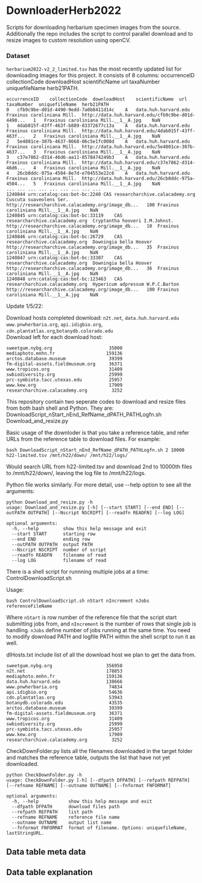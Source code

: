 # DownloaderHerb2022
Scripts for downloading herbarium specimen images from the source. Additionally the repo includes the script to control parallel download and to resize images to custom resolution using openCV.

### Dataset
```herbarium2022-v2_2_limited.tsv``` has the most recently updated list for downloading images for this project. It consists of 8 columns: occurrenceID	collectionCode	downloadHost	scientificName	url	taxaNumber	uniquefileName	herb21PATH.

```
occurrenceID	collectionCode	downloadHost	scientificName	url	taxaNumber	uniquefileName	herb21PATH
0	cfb9c9be-d01d-4490-9edd-7a0b8411d14c	A	data.huh.harvard.edu	Fraxinus caroliniana Mill.	http://data.huh.harvard.edu/cfb9c9be-d01d-4490...	1	Fraxinus caroliniana Mill.__1__A.jpg	NaN
1	4dab015f-43ff-463f-b889-83372677c13a	A	data.huh.harvard.edu	Fraxinus caroliniana Mill.	http://data.huh.harvard.edu/4dab015f-43ff-463f...	2	Fraxinus caroliniana Mill.__1__A.jpg	NaN
2	5e4801ce-307b-4637-8668-06c5e1fc008d	A	data.huh.harvard.edu	Fraxinus caroliniana Mill.	http://data.huh.harvard.edu/5e4801ce-307b-4637...	3	Fraxinus caroliniana Mill.__1__A.jpg	NaN
3	c37e7862-d314-46d6-aa11-8578474249b3	A	data.huh.harvard.edu	Fraxinus caroliniana Mill.	http://data.huh.harvard.edu/c37e7862-d314-46d6...	4	Fraxinus caroliniana Mill.__1__A.jpg	NaN
4	26cb0ddc-975a-4504-8e7d-e704553e22c6	A	data.huh.harvard.edu	Fraxinus caroliniana Mill.	http://data.huh.harvard.edu/26cb0ddc-975a-4504...	5	Fraxinus caroliniana Mill.__1__A.jpg	NaN
...	...	...	...	...	...	...	...	...
1240844	urn:catalog:cas:bot-bc:2240	CAS	researcharchive.calacademy.org	Cuscuta suaveolens Ser.	http://researcharchive.calacademy.org/image_db...	100	Fraxinus caroliniana Mill.__1__A.jpg	NaN
1240845	urn:catalog:cas:bot-bc:33119	CAS	researcharchive.calacademy.org	Cryptantha hooveri I.M.Johnst.	http://researcharchive.calacademy.org/image_db...	10	Fraxinus caroliniana Mill.__1__A.jpg	NaN
1240846	urn:catalog:cas:bot-bc:26729	CAS	researcharchive.calacademy.org	Downingia bella Hoover	http://researcharchive.calacademy.org/image_db...	35	Fraxinus caroliniana Mill.__1__A.jpg	NaN
1240847	urn:catalog:cas:bot-bc:33307	CAS	researcharchive.calacademy.org	Downingia bella Hoover	http://researcharchive.calacademy.org/image_db...	36	Fraxinus caroliniana Mill.__1__A.jpg	NaN
1240848	urn:catalog:cas:bot-bc:123463	CAS	researcharchive.calacademy.org	Hypericum adpressum W.P.C.Barton	http://researcharchive.calacademy.org/image_db...	100	Fraxinus caroliniana Mill.__1__A.jpg	NaN
```


Update 1/5/22:

Download hosts completed download: ```n2t.net```, ```data.huh.harvard.edu```
```www.pnwherbaria.org```, ```api.idigbio.org```, ```cdn.plantatlas.org```,```botanydb.colorado.edu```       
Download left for each download host:

```
sweetgum.nybg.org                     35000
mediaphoto.mnhn.fr                   159136
arctos.database.museum                39399
fm-digital-assets.fieldmuseum.org     36371
www.tropicos.org                      31409
swbiodiversity.org                    25999
prc-symbiota.tacc.utexas.edu          25957
www.kew.org                           17909
researcharchive.calacademy.org         3252
```

This repository contain two seperate codes to download and resize files from both bash shell and Python. They are:
DownloadScript_nStart_nEnd_RefName_dPATH_PATHLogfn.sh
Download_and_resize.py

Basic usage of the downloder is that you take a reference table, and refer URLs from the reference table to download files. For example:
```
bash DownloadScript_nStart_nEnd_RefName_dPATH_PATHLogfn.sh 2 10000 h22-limited.tsv /mnt/h22/down/ /mnt/h22/logs/
```
Would search URL from h22-limited.tsv and download 2nd to 10000th files to /mnt/h22/down/, leaving the log file to /mnt/h22/logs.

Python file works similarly. For more detail, use --help option to see all the arguments:
```
python Download_and_resize.py -h
usage: Download_and_resize.py [-h] [--start START] [--end END] [--outPATH OUTPATH] [--Nscript NSCRIPT] [--readfn READFN] [--log LOG]

optional arguments:
  -h, --help         show this help message and exit
  --start START      starting row
  --end END          ending row
  --outPATH OUTPATH  output PATH
  --Nscript NSCRIPT  number of script
  --readfn READFN    filename of read
  --log LOG          filename of read
```

There is a shell script for runnning multiple jobs at a time:
ControlDownloadScript.sh

Usage:
```
bash ControlDownloadScript.sh nStart nIncrement nJobs referenceFileName 
```
Where ```nStart``` is row number of the reference file that the script start submitting jobs from, and ```nIncrement``` is the number of rows that single job is handling. ```nJobs``` define number of jobs running at the same time.
You need to modify download PATH and logfile PATH within the shell script to run it as well. 

dlHosts.txt include list of all the download host we plan to get the data from.
```
sweetgum.nybg.org                    356950
n2t.net                              178853
mediaphoto.mnhn.fr                   159136
data.huh.harvard.edu                 138666
www.pnwherbaria.org                   74834
api.idigbio.org                       54636
cdn.plantatlas.org                    53943
botanydb.colorado.edu                 43535
arctos.database.museum                39399
fm-digital-assets.fieldmuseum.org     36371
www.tropicos.org                      31409
swbiodiversity.org                    25999
prc-symbiota.tacc.utexas.edu          25957
www.kew.org                           17909
researcharchive.calacademy.org         3252
```

CheckDownFolder.py lists all the filenames downloaded in the target folder and matches the reference table, outputs the list that have not yet downloaded. 
```
python CheckDownFolder.py -h
usage: CheckDownFolder.py [-h] [--dfpath DFPATH] [--refpath REFPATH] [--refname REFNAME] [--outname OUTNAME] [--fnformat FNFORMAT]

optional arguments:
  -h, --help           show this help message and exit
  --dfpath DFPATH      download files path
  --refpath REFPATH    list path
  --refname REFNAME    reference file name
  --outname OUTNAME    output list name
  --fnformat FNFORMAT  format of filename. Options: uniquefileName, lastStringURL.
  ```
  
  
 ## Data table meta data
 
 
 ## Data table explanation



